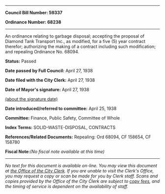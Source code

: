 

********

**Council Bill Number: 59337**
   
**Ordinance Number: 68238**
********

 An ordinance relating to garbage disposal; accepting the proposal of Diamond Tank Transport Inc., as modified, for a five (5) year contract therefor; authorizing the making of a contract including such modification; and repealing Ordinance No. 68094.

**Status:** Passed
   
**Date passed by Full Council:** April 27, 1938
   
**Date filed with the City Clerk:** April 27, 1938
   
**Date of Mayor's signature:** April 27, 1938
   
[(about the signature date)](/~public/approvaldate.htm)
   
   
   
**Date introduced/referred to committee:** April 25, 1938
   
**Committee:** Finance, Public Safety, Committee of Whole
   
   
**Index Terms:** SOLID-WASTE-DISPOSAL, CONTRACTS

**References/Related Documents:** Repealing: Ord 68094, CF 158654, CF 158780

**Fiscal Note:**_(No fiscal note available at this time)_
********

_No text for this document is available on-line. You may view this document at [the Office of the City Clerk](http://www.seattle.gov/leg/clerk/contactUs.htm). If you are unable to visit the Clerk's Office, you may request a copy or scan be made for you by Clerk staff. Scans and copies provided by the Office of the City Clerk are subject to [copy fees](http://clerk.seattle.gov/~public/clerkfees.htm), and the timing of service is dependent on the availability of staff._

